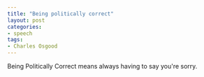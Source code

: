 ```yaml
---
title: "Being politically correct"
layout: post
categories:
- speech
tags:
- Charles Osgood
---
```


Being Politically Correct means always having to say you're sorry.